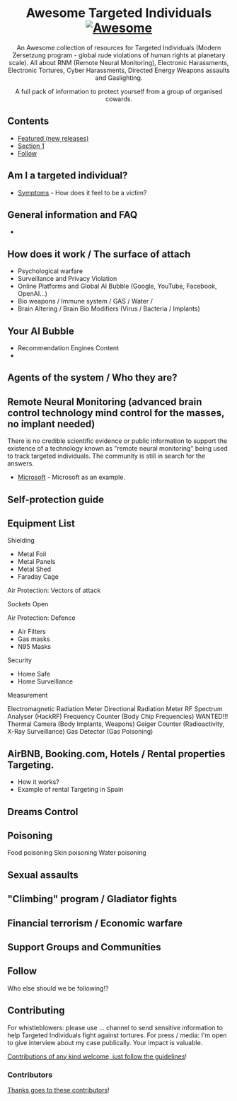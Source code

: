 <div align="center">

<!-- title -->

<!--lint ignore no-dead-urls-->

# Awesome Targeted Individuals [![Awesome](https://awesome.re/badge.svg)](https://awesome.re) 

<!-- subtitle -->

An Awesome collection of resources for Targeted Individuals (Modern Zersetzung program - global rude violations of human rights at planetary scale).
All about RNM (Remote Neural Monitoring), Electronic Harassments, Electronic Tortures, Cyber Harassments, Directed Energy Weapons assaults and Gaslighting.

<!-- description -->

A full pack of information to protect yourself from a group of organised cowards. 

</div>

<!-- TOC -->

## Contents

- [Featured (new releases)](#featured-new-releases)
- [Section 1](#section-1)
- [Follow](#follow)

<!-- CONTENT -->

## Am I a targeted individual?

- [Symptoms](https://stop007.org/home/how-is-it-all-possible/for-new-victims/) - How does it feel to be a victim?

## General information and FAQ

- 

## How does it work / The surface of attach

* Psychological warfare
* Surveillance and Privacy Violation
* Online Platforms and Global AI Bubble (Google, YouTube, Facebook, OpenAI...)
* Bio weapons / Immune system / GAS / Water /
* Brain Altering / Brain Bio Modifiers (Virus / Bacteria / Implants)

## Your AI Bubble

* Recommendation Engines Content
* 

## Agents of the system / Who they are?


## Remote Neural Monitoring (advanced brain control technology mind control for the masses, no implant needed)

There is no credible scientific evidence or public information to support the existence of a technology 
known as "remote neural monitoring" being used to track targeted individuals. The community is still in search for the answers.

- [Microsoft](https://www.microsoft.com/) - Microsoft as an example.

## Self-protection guide

## Equipment List

Shielding

* Metal Foil 
* Metal Panels
* Metal Shed
* Faraday Cage

Air Protection: Vectors of attack

Sockets
Open

Air Protection: Defence

* Air Filters
* Gas masks
* N95 Masks

Security

* Home Safe
* Home Surveillance

Measurement

Electromagnetic Radiation Meter
Directional Radiation Meter 
RF Spectrum Analyser (HackRF)
Frequency Counter (Body Chip Frequencies) WANTED!!!
Thermal Camera (Body Implants, Weapons)
Geiger Counter (Radioactivity, X-Ray Surveillance)
Gas Detector (Gas Poisoning)


## AirBNB, Booking.com, Hotels / Rental properties Targeting.

- How it works?
- Example of rental Targeting in Spain

## Dreams Control

## Poisoning

Food poisoning
Skin poisoning
Water poisoning

## Sexual assaults 

## "Climbing" program / Gladiator fights

## Financial terrorism / Economic warfare

## Support Groups and Communities


<!-- END CONTENT -->

## Follow

<!-- list people worth following on social sites (Twitter, LinkedIn, GitHub, YouTube etc.) -->

Who else should we be following!?

## Contributing

For whistleblowers: please use ... channel to send sensitive information to help Targeted Individuals fight against tortures.
For press / media: I'm open to give interview about my case publically. Your impact is valuable.

[Contributions of any kind welcome, just follow the guidelines](contributing.md)!

### Contributors

[Thanks goes to these contributors](https://github.com/YOUR_GITHUB_USER/YOUR_REPO/graphs/contributors)!
